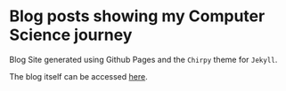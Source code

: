 # Blog posts showing my Computer Science journey

Blog Site generated using Github Pages and the `Chirpy` theme for `Jekyll`.

The blog itself can be accessed [here](https://lincoln-yuji.github.io/).